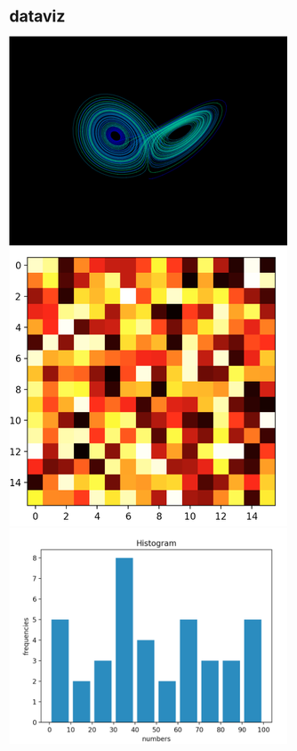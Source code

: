 # dataviz

<img src="https://github.com/pieteradejong/dataviz/blob/main/lorenz.png" width="500">

<img src="https://github.com/pieteradejong/dataviz/blob/main/Heatmap.png" width="500">

<img src="https://github.com/pieteradejong/dataviz/blob/main/histogram_random_integers.png" width="500">

